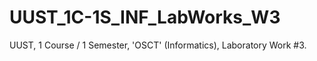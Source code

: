 # UUST_1C-1S_INF_LabWorks_W3
UUST, 1 Course / 1 Semester, 'OSCT' (Informatics), Laboratory Work #3.
